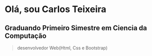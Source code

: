 # Olá, sou Carlos Teixeira
## Graduando Primeiro Simestre em Ciencia da Computação 
> desenvolvedor Web(Html, Css e Bootstrap)
